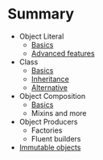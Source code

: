 # Summary

* Object Literal
  * [Basics](doc/object-literal-basics.md)
  * [Advanced features](doc/object-literal-advanced.md)
* Class
  * [Basics](doc/class-basics.md)
  * [Inheritance](doc/class-inheritance.md)
  * [Alternative](doc/class-alternative.md)
* Object Composition
  * [Basics](doc/object-composition.md)
  * Mixins and more
* Object Producers
  * Factories
  * Fluent builders
* [Immutable objects](doc/immutability.md)
